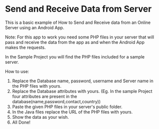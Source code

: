 # Send and Receive Data from Server
This is a basic example of How to Send and Receive data from an Online Server using an Android App.

Note:
For this app to work you need some PHP files in your server that will pass and receive the data from the
app as and when the Android App makes the requests.

In the Sample Project you will find the PHP files included for a sample server.

How to use:
1. Replace the Database name, password, username and Server name in the PHP files with yours.
2. Replace the Database attributes with yours. (Eg. In the sample Project four attributes are present in the database(name,password,contact,country))
3. Paste the given PHP files in your server's public folder.
4. In the Java files replace the URL of the PHP files with yours.
5. Show the data as your wish.
6. All Done!
